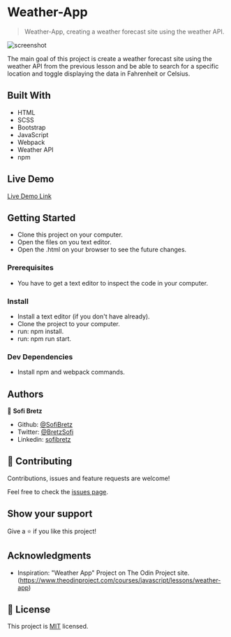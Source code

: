 # Weather-App

> Weather-App, creating a weather forecast site using the weather API.

![screenshot](https://i.imgur.com/6wIrIqP.png)

The main goal of this project is create a weather forecast site using the weather API from the previous lesson and be able to search for a specific location and toggle displaying the data in Fahrenheit or Celsius.

## Built With

- HTML
- SCSS
- Bootstrap
- JavaScript
- Webpack
- Weather API
- npm

## Live Demo

[Live Demo Link](https://rawcdn.githack.com/SofiBretz/Weather-App/2a52a6251baf9d99149a8c41539ee5d3bf7f4ae5/dist/index.html)

## Getting Started

- Clone this project on your computer.
- Open the files on you text editor.
- Open the .html on your browser to see the future changes.

### Prerequisites

- You have to get a text editor to inspect the code in your computer.

### Install

- Install a text editor (if you don't have already).
- Clone the project to your computer.
- run: npm install.
- run: npm run start.

### Dev Dependencies

- Install npm and webpack commands.

## Authors

👤 **Sofi Bretz**

- Github: [@SofiBretz](https://github.com/SofiBretz)
- Twitter: [@BretzSofi](https://twitter.com/BretzSofi)
- Linkedin: [sofibretz](https://www.linkedin.com/in/sofibretz/)

## 🤝 Contributing

Contributions, issues and feature requests are welcome!

Feel free to check the [issues page](issues/).

## Show your support

Give a ⭐️ if you like this project!

## Acknowledgments

- Inspiration: "Weather App" Project on The Odin Project site.(https://www.theodinproject.com/courses/javascript/lessons/weather-app)

## 📝 License

This project is [MIT](lic.url) licensed.
